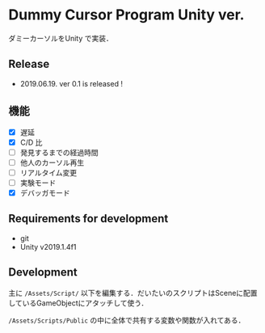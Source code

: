 # Dummy Cursor Program Unity ver.

ダミーカーソルをUnity で実装．

## Release

- 2019.06.19. ver 0.1 is released !

## 機能

- [x] 遅延
- [x] C/D 比
- [ ] 発見するまでの経過時間
- [ ] 他人のカーソル再生
- [ ] リアルタイム変更
- [ ] 実験モード
- [x] デバッガモード

## Requirements for development

 - git
 - Unity v2019.1.4f1

## Development

主に `/Assets/Script/` 以下を編集する．だいたいのスクリプトはSceneに配置しているGameObjectにアタッチして使う．

`/Assets/Scripts/Public` の中に全体で共有する変数や関数が入れてある．